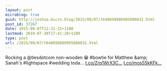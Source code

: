 ```yaml
---
layout: post
microblog: true
guid: http://joshua.micro.blog/2015/09/07/t640698880905080832.html
post_id: 37267
date: 2015-09-07T12:31:31+1100
lastmod: 2019-07-30T17:41:28+1100
type: post
url: /2015/09/07/t640698880905080832.html
---
```

Rocking a @tiesdotcom non-wooden 😁 #bowtie for Matthew &amp;amp; Sanah's #lightspace #wedding toda… [t.co/Zrq1WrX3C...](http://t.co/Zrq1WrX3CE) [t.co/mos5SkKFk...](http://t.co/mos5SkKFks)
